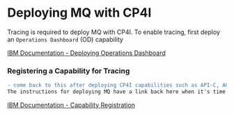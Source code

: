 # Deploying MQ with CP4I
Tracing is required to deploy MQ with CP4I. To enable tracing, first deploy an ``Operations Dashboard`` (OD) capability

[IBM Documentation - Deploying Operations Dashboard](https://www.ibm.com/docs/en/cloud-paks/cp-integration/2021.1?topic=configuration-installation)



### Registering a Capability for Tracing
```diff
- come back to this after deploying CP4I capabilities such as API-C, ACE, MQ, etc.
The instructions for deploying MQ have a link back here when it's time to register for tracing.
```
[IBM Documentation - Capability Registration](https://www.ibm.com/docs/en/cloud-paks/cp-integration/2021.1?topic=configuration-capability-registration)
